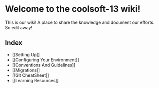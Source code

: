 # Welcome to the coolsoft-13 wiki!
This is our wiki! A place to share the knowledge and document our efforts. So edit away!

## Index
* [[Setting Up]]
* [[Configuring Your Environment]]
* [[Conventions And Guidelines]]
* [[Migrations]]
* [[Git CheatSheet]]
* [[Learning Resources]]